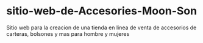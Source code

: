 # sitio-web-de-Accesories-Moon-Son
Sitio web para la creacion de una tienda en linea de venta de accesorios de carteras, bolsones y mas para hombre y mujeres 
